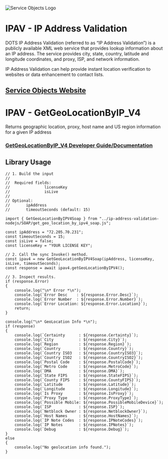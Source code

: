 ﻿![Service Objects Logo](https://www.serviceobjects.com/wp-content/uploads/2021/05/SO-Logo-with-TM.gif "Service Objects Logo")

# IPAV - IP Address Validation

DOTS IP Address Validation (referred to as “IP Address Validation”) is a publicly available XML web service that provides lookup information about an IP address. The service provides city, state, country, latitude and longitude coordinates, and proxy, ISP, and network information.

IP Address Validation can help provide instant location verification to websites or data enhancement to contact lists.

## [Service Objects Website](https://serviceobjects.com)

# IPAV - GetGeoLocationByIP_V4

Returns geographic location, proxy, host name and US region information for a given IP address

### [GetGeoLocationByIP_V4 Developer Guide/Documentation](https://www.serviceobjects.com/docs/dots-ip-address-validation/ipav-operations/ipav-getgeolocationbyip_v4-recommended-operation/)

## Library Usage

```
// 1. Build the input
//
//  Required fields:
//               licenseKey
//               isLive
// 
// Optional:
//       ipAddress
//       timeoutSeconds (default: 15)

import { GetGeoLocationByIPV4Soap } from "../ip-address-validation-nodejs/SOAP/get_geo_location_by_ipv4_soap.js";

const ipAddress = "72.205.70.231";
const timeoutSeconds = 15;
const isLive = false;
const licenseKey = "YOUR LICENSE KEY";

// 2. Call the sync Invoke() method.
const ipav4 = new GetGeoLocationByIPV4Soap(ipAddress, licenseKey, isLive, timeoutSeconds);
const response = await ipav4.getGeoLocationByIPV4();

// 3. Inspect results.
if (response.Error) 
{
    console.log("\n* Error *\n");
    console.log(`Error Desc    : ${response.Error.Desc}`);
    console.log(`Error Number  : ${response.Error.Number}`);
    console.log(`Error Location: ${response.Error.Location}`);
    return;
}

console.log("\n* GeoLocation Info *\n");
if (response)
{
    console.log(`Certainty      : ${response.Certainty}`);
    console.log(`City           : ${response.City}`);
    console.log(`Region         : ${response.Region}`);
    console.log(`Country        : ${response.Country}`);
    console.log(`Country ISO3   : ${response.CountryISO3}`);
    console.log(`Country ISO2   : ${response.CountryISO2}`);
    console.log(`Postal Code    : ${response.PostalCode}`);
    console.log(`Metro Code     : ${response.MetroCode}`);
    console.log(`DMA            : ${response.DMA}`);
    console.log(`State FIPS     : ${response.StateFIPS}`);
    console.log(`County FIPS    : ${response.CountyFIPS}`);
    console.log(`Latitude       : ${response.Latitude}`);
    console.log(`Longitude      : ${response.Longitude}`);
    console.log(`Is Proxy       : ${response.IsProxy}`);
    console.log(`Proxy Type     : ${response.ProxyType}`);
    console.log(`Possible Mobile: ${response.PossibleMobileDevice}`);
    console.log(`ISP            : ${response.ISP}`);
    console.log(`Netblock Owner : ${response.NetblockOwner}`);
    console.log(`Host Names     : ${response.HostNames}`);
    console.log(`IP Note Codes  : ${response.IPNoteCodes}`);
    console.log(`IP Notes       : ${response.IPNotes}`);
    console.log(`Debug          : ${response.Debug}`);
}
else
{
    console.log("No geolocation info found.");
}
```

